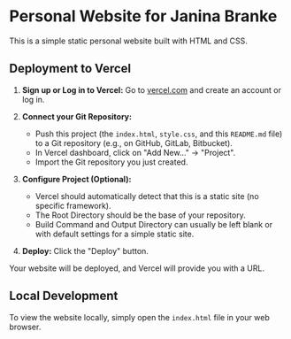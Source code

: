 # Personal Website for Janina Branke

This is a simple static personal website built with HTML and CSS.

## Deployment to Vercel

1.  **Sign up or Log in to Vercel:**
    Go to [vercel.com](https://vercel.com/) and create an account or log in.

2.  **Connect your Git Repository:**
    -   Push this project (the `index.html`, `style.css`, and this `README.md` file) to a Git repository (e.g., on GitHub, GitLab, Bitbucket).
    -   In Vercel dashboard, click on "Add New..." -> "Project".
    -   Import the Git repository you just created.

3.  **Configure Project (Optional):**
    -   Vercel should automatically detect that this is a static site (no specific framework).
    -   The Root Directory should be the base of your repository.
    -   Build Command and Output Directory can usually be left blank or with default settings for a simple static site.

4.  **Deploy:**
    Click the "Deploy" button.

Your website will be deployed, and Vercel will provide you with a URL.

## Local Development

To view the website locally, simply open the `index.html` file in your web browser. 